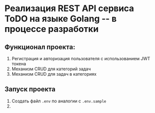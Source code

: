 # Реализация REST API сервиса ToDO на языке Golang -- в процессе разработки

## Функционал проекта:
1. Регистрация и авторизация пользователя с использованием JWT токена
2. Механизм CRUD для категорий задач
3. Механизм CRUD для задач в категориях


## Запуск проекта
1. Создать файл `.env` по аналогии с `.env.sample`
2. 